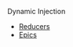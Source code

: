 Dynamic Injection

* [Reducers](/docs/Dynamic-Injection/Reducers.md)
* [Epics](/docs/Dynamic-Injection/Epics.md)


